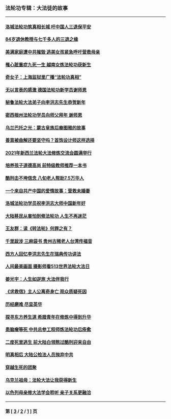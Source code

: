 ### 法轮功专辑：大法徒的故事
---
#### [洛城法轮功筑真相长城 吁中国人三退保平安](../../pages/nf1147481/n13892471.md?01200430) 
#### [84岁退休教授与七千多人的三退之缘](../../pages/nf1147481/n13796650.md?01200430) 
#### [美满家庭遭中共摧毁 逃美女孩紧急呼吁营救母亲](../../pages/nf1147481/n13792859.md?01200430) 
#### [罹心脏重症九死一生 越南女炼法轮功获新生](../../pages/nf1147481/n13732766.md?01200430) 
#### [奇女子：上海监狱里广播“法轮功真相”](../../pages/nf1147481/n13726443.md?01200430) 
#### [无以言表的感激 德国法轮功新学员谢师恩](../../pages/nf1147481/n13543790.md?01200430) 
#### [秘鲁法轮大法弟子向李洪志先生恭贺新年](../../pages/nf1147481/n13540182.md?01200430) 
#### [密西根州法轮功学员向师父拜年 谢师恩](../../pages/nf1147481/n13538183.md?01200430) 
#### [乌兰巴托之光：蒙古皇族后裔图雅的故事](../../pages/nf1147481/n13155759.md?01200430) 
#### [善意被曲解还要坚守吗？首饰设计师这样选择](../../pages/nf1147481/n13077575.md?01200430) 
#### [2021年新西兰法轮大法修炼交流会圆满举行](../../pages/nf1147481/n13033149.md?01200430) 
#### [培养孩子道德高尚 前特级教师推荐一本书](../../pages/nf1147481/n12938640.md?01200430) 
#### [酷刑击不垮信念 八旬老人帮助7.5万华人](../../pages/nf1147481/n12880712.md?01200430) 
#### [一个来自共产中国的爱情故事：营救未婚妻](../../pages/nf1147481/n12778386.md?01200430) 
#### [洛城法轮功学员祝李洪志大师中国新年好](../../pages/nf1147481/n12724685.md?01200430) 
#### [大陆移民从害怕到修法轮功 人生不再迷茫](../../pages/nf1147481/n12414325.md?01200430) 
#### [王友群：读《转法轮》何罪之有？](../../pages/nf1147481/n12408647.md?01200430) 
#### [千里跋涉 三麻袋书 贵州古稀老人台湾传福音](../../pages/nf1147481/n12198750.md?01200430) 
#### [西方人回忆李洪志先生在瑞典传功讲法](../../pages/nf1147481/n12099607.md?01200430) 
#### [人间最美画面 摄影师看513世界法轮大法日](../../pages/nf1147481/n12094118.md?01200430) 
#### [姜光宇：人生如逆旅 大法伴我行](../../pages/nf1147481/n12088664.md?01200430) 
#### [《求救信》主人公离奇身亡 观众质疑死因](../../pages/nf1147481/n11845215.md?01200430) 
#### [历经磨难 尽显英华](../../pages/nf1147481/n11723297.md?01200430) 
#### [探寻东方养生道 希腊青年在修炼中得到升华](../../pages/nf1147481/n11494502.md?01200430) 
#### [患脑瘤等死 中共总参工程师炼法轮功后痊愈](../../pages/nf1147481/n11466682.md?01200430) 
#### [二度死里逃生 前大陆白领熬过酷刑迎来自由](../../pages/nf1147481/n11368594.md?01200430) 
#### [明真相后 大陆公检法人员抛弃中共](../../pages/nf1147481/n11358618.md?01200430) 
#### [穿越生死的团聚](../../pages/nf1147481/n11258922.md?01200430) 
#### [乌克兰祖母：法轮大法让我获得新生](../../pages/nf1147481/n11269457.md?01200430) 
#### [以色列母亲修大法学会聆听 亲子关系更融洽](../../pages/nf1147481/n11268195.md?01200430) 

---
#### 第 [ [3](./3.md?01200430) / [2](./2.md?01200430) / [1](./1.md?01200430) ] 页
